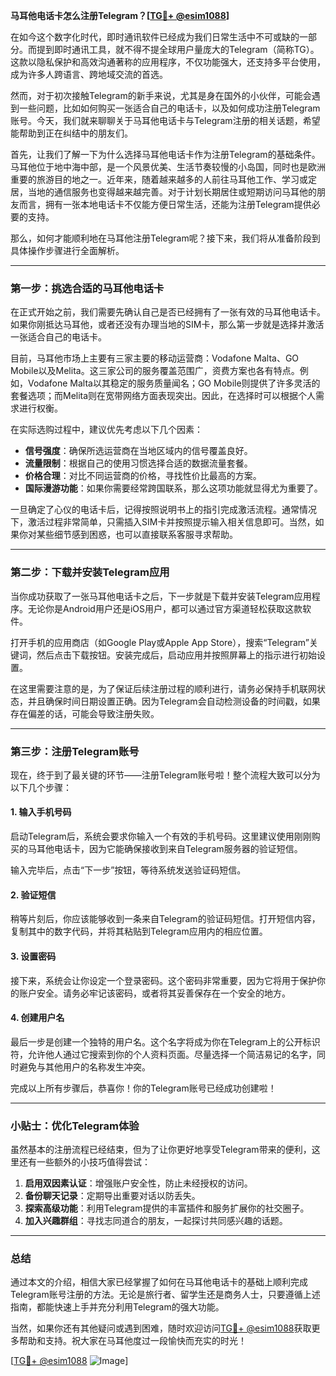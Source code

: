 **马耳他电话卡怎么注册Telegram？[[TG💪+ @esim1088](https://t.me/s/esim1088)]**

在如今这个数字化时代，即时通讯软件已经成为我们日常生活中不可或缺的一部分。而提到即时通讯工具，就不得不提全球用户量庞大的Telegram（简称TG）。这款以隐私保护和高效沟通著称的应用程序，不仅功能强大，还支持多平台使用，成为许多人跨语言、跨地域交流的首选。

然而，对于初次接触Telegram的新手来说，尤其是身在国外的小伙伴，可能会遇到一些问题，比如如何购买一张适合自己的电话卡，以及如何成功注册Telegram账号。今天，我们就来聊聊关于马耳他电话卡与Telegram注册的相关话题，希望能帮助到正在纠结中的朋友们。

首先，让我们了解一下为什么选择马耳他电话卡作为注册Telegram的基础条件。马耳他位于地中海中部，是一个风景优美、生活节奏较慢的小岛国，同时也是欧洲重要的旅游目的地之一。近年来，随着越来越多的人前往马耳他工作、学习或定居，当地的通信服务也变得越来越完善。对于计划长期居住或短期访问马耳他的朋友而言，拥有一张本地电话卡不仅能方便日常生活，还能为注册Telegram提供必要的支持。

那么，如何才能顺利地在马耳他注册Telegram呢？接下来，我们将从准备阶段到具体操作步骤进行全面解析。

---

### 第一步：挑选合适的马耳他电话卡

在正式开始之前，我们需要先确认自己是否已经拥有了一张有效的马耳他电话卡。如果你刚抵达马耳他，或者还没有办理当地的SIM卡，那么第一步就是选择并激活一张适合自己的电话卡。

目前，马耳他市场上主要有三家主要的移动运营商：Vodafone Malta、GO Mobile以及Melita。这三家公司的服务覆盖范围广，资费方案也各有特点。例如，Vodafone Malta以其稳定的服务质量闻名；GO Mobile则提供了许多灵活的套餐选项；而Melita则在宽带网络方面表现突出。因此，在选择时可以根据个人需求进行权衡。

在实际选购过程中，建议优先考虑以下几个因素：
- **信号强度**：确保所选运营商在当地区域内的信号覆盖良好。
- **流量限制**：根据自己的使用习惯选择合适的数据流量套餐。
- **价格合理**：对比不同运营商的价格，寻找性价比最高的方案。
- **国际漫游功能**：如果你需要经常跨国联系，那么这项功能就显得尤为重要了。

一旦确定了心仪的电话卡后，记得按照说明书上的指引完成激活流程。通常情况下，激活过程非常简单，只需插入SIM卡并按照提示输入相关信息即可。当然，如果你对某些细节感到困惑，也可以直接联系客服寻求帮助。

---

### 第二步：下载并安装Telegram应用

当你成功获取了一张马耳他电话卡之后，下一步就是下载并安装Telegram应用程序。无论你是Android用户还是iOS用户，都可以通过官方渠道轻松获取这款软件。

打开手机的应用商店（如Google Play或Apple App Store），搜索“Telegram”关键词，然后点击下载按钮。安装完成后，启动应用并按照屏幕上的指示进行初始设置。

在这里需要注意的是，为了保证后续注册过程的顺利进行，请务必保持手机联网状态，并且确保时间日期设置正确。因为Telegram会自动检测设备的时间戳，如果存在偏差的话，可能会导致注册失败。

---

### 第三步：注册Telegram账号

现在，终于到了最关键的环节——注册Telegram账号啦！整个流程大致可以分为以下几个步骤：

#### 1. 输入手机号码
启动Telegram后，系统会要求你输入一个有效的手机号码。这里建议使用刚刚购买的马耳他电话卡，因为它能确保接收到来自Telegram服务器的验证短信。

输入完毕后，点击“下一步”按钮，等待系统发送验证码短信。

#### 2. 验证短信
稍等片刻后，你应该能够收到一条来自Telegram的验证码短信。打开短信内容，复制其中的数字代码，并将其粘贴到Telegram应用内的相应位置。

#### 3. 设置密码
接下来，系统会让你设定一个登录密码。这个密码非常重要，因为它将用于保护你的账户安全。请务必牢记该密码，或者将其妥善保存在一个安全的地方。

#### 4. 创建用户名
最后一步是创建一个独特的用户名。这个名字将成为你在Telegram上的公开标识符，允许他人通过它搜索到你的个人资料页面。尽量选择一个简洁易记的名字，同时避免与其他用户的名称发生冲突。

完成以上所有步骤后，恭喜你！你的Telegram账号已经成功创建啦！

---

### 小贴士：优化Telegram体验

虽然基本的注册流程已经结束，但为了让你更好地享受Telegram带来的便利，这里还有一些额外的小技巧值得尝试：

1. **启用双因素认证**：增强账户安全性，防止未经授权的访问。
2. **备份聊天记录**：定期导出重要对话以防丢失。
3. **探索高级功能**：利用Telegram提供的丰富插件和服务扩展你的社交圈子。
4. **加入兴趣群组**：寻找志同道合的朋友，一起探讨共同感兴趣的话题。

---

### 总结

通过本文的介绍，相信大家已经掌握了如何在马耳他电话卡的基础上顺利完成Telegram账号注册的方法。无论是旅行者、留学生还是商务人士，只要遵循上述指南，都能快速上手并充分利用Telegram的强大功能。

当然，如果你还有其他疑问或遇到困难，随时欢迎访问[TG💪+ @esim1088](https://t.me/s/esim1088)获取更多帮助和支持。祝大家在马耳他度过一段愉快而充实的时光！

[[TG💪+ @esim1088](https://t.me/s/esim1088) ![Image](https://i.postimg.cc/4NQfJmqS/Snipaste-2025-05-13-00-14-12.png)]